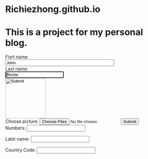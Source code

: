 # Richiezhong.github.io
# This is a project for my personal blog.
<!DOCTYPE html>
<html>
<body>

<form action="/example/html5/demo_form.asp" id = "form1" method="get" autocomplete="on">
Fisrt name:<br>
<input type="text" name="firstname" value = "John"  size="40" required="required">
<br>
Last name:<br>
<input type="text" name="lastname" value ="Richie" maxlength="10" autofocus><br>
<input type="image" src="/Users/zhongzhehao/Desktop/WechatIMG9293.jpeg" alt = "Submit" width="128" height="128"><br>
Choose picture: <input type="file" name="img" multiple="multiple" />
<input type="submit" />
<br>
Numbers: <input type="number" name ="points" step="3">
</form>

Latst name: <input type ="text" name ="lame" form ="form1">
<br>

Country Code: <input type = "text" name="country_code" pattern="[A-Za-z]{3}" title="Three letter country code" form="form1">
</body>
</html>
